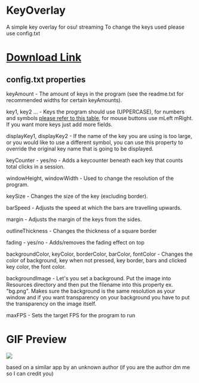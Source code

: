 
# KeyOverlay
 A simple key overlay for osu! streaming
To change the keys used please use config.txt
# [Download Link](https://github.com/Blondazz/KeyOverlay/releases/tag/v1.0)


## config.txt properties
keyAmount - The amount of keys in the program (see the readme.txt for recommended widths for certain keyAmounts).

key1, key2 ... - Keys the program should use (UPPERCASE), for numbers and symbols [please refer to this table](https://www.sfml-dev.org/documentation/2.5.1/classsf_1_1Keyboard.php#acb4cacd7cc5802dec45724cf3314a142), for mouse buttons use mLeft mRight. If you want more keys just add more fields.

displayKey1, displayKey2 - If the name of the key you are using is too large, or you would like to use a different symbol, you can use this property to override the original key name that is going to be displayed.

keyCounter - yes/no - Adds a keycounter beneath each key that counts total clicks in a session.

windowHeight, windowWidth - Used to change the resolution of the program.

keySize - Changes the size of the key (excluding border).

barSpeed - Adjusts the speed at which the bars are travelling upwards.

margin - Adjusts the margin of the keys from the sides.

outlineThickness - Changes the thickness of a square border

fading - yes/no - Adds/removes the fading effect on top 

backgroundColor, keyColor, borderColor, barColor, fontColor - Changes the color of background, key when not pressed, key border, bars and clicked key color, the font color.

backgroundImage - Let's you set a background. Put the image into Resources directory and then put the filename into this property ex. "bg.png". Makes sure the background is the same resolution as your window and if you want transparency on your background you have to put the transparency on the image itself.

maxFPS - Sets the target FPS for the program to run

# GIF Preview

![](https://puu.sh/I6Kg1/4ff86be176.gif)

based on a similar app by an unknown author (if you are the author dm me so I can credit you)

